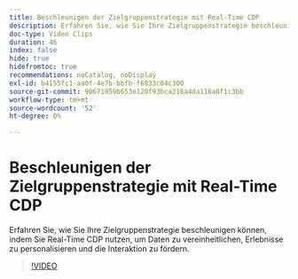 ```yaml
---
title: Beschleunigen der Zielgruppenstrategie mit Real-Time CDP
description: Erfahren Sie, wie Sie Ihre Zielgruppenstrategie beschleunigen können, indem Sie Real-Time CDP nutzen, um Daten zu vereinheitlichen, Erlebnisse zu personalisieren und die Interaktion zu fördern.
doc-type: Video Clips
duration: 46
index: false
hide: true
hidefromtoc: true
recommendations: noCatalog, noDisplay
exl-id: b4155fc1-aa0f-4e7b-bbfb-f6833c04c300
source-git-commit: 90671959b653e120f93bca216a4da116a8f1c3bb
workflow-type: tm+mt
source-wordcount: '52'
ht-degree: 0%

---
```


# Beschleunigen der Zielgruppenstrategie mit Real-Time CDP

Erfahren Sie, wie Sie Ihre Zielgruppenstrategie beschleunigen können, indem Sie Real-Time CDP nutzen, um Daten zu vereinheitlichen, Erlebnisse zu personalisieren und die Interaktion zu fördern.

<!-- 62_S508_3442517_45_accelerating-your-audience-strategy-with-realtime-cdp -->
>[!VIDEO](https://video.tv.adobe.com/v/3459614/?learn=on&enablevpops=true&captions=ger)
